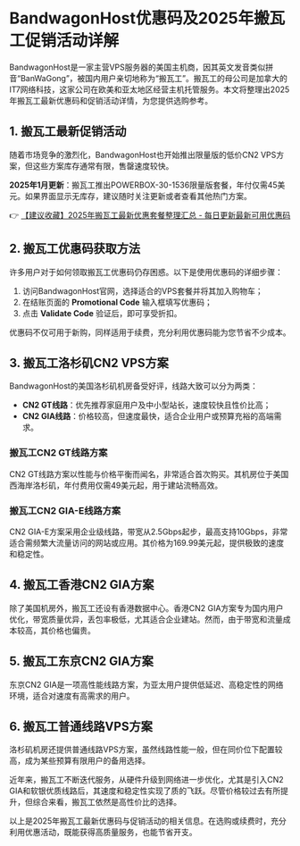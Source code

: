 # BandwagonHost优惠码及2025年搬瓦工促销活动详解

BandwagonHost是一家主营VPS服务器的美国主机商，因其英文发音类似拼音“BanWaGong”，被国内用户亲切地称为“搬瓦工”。搬瓦工的母公司是加拿大的IT7网络科技，这家公司在欧美和亚太地区经营主机托管服务。本文将整理出2025年搬瓦工最新优惠码和促销活动详情，为您提供选购参考。

## 1. 搬瓦工最新促销活动

随着市场竞争的激烈化，BandwagonHost也开始推出限量版的低价CN2 VPS方案，但这些方案库存通常有限，售罄速度较快。

**2025年1月更新**：搬瓦工推出POWERBOX-30-1536限量版套餐，年付仅需45美元。如果界面显示无库存，建议随时关注更新或者查看其他热门方案。

👉 [【建议收藏】2025年搬瓦工最新优惠套餐整理汇总 - 每日更新最新可用优惠码](https://bit.ly/banwagon)

## 2. 搬瓦工优惠码获取方法

许多用户对于如何领取搬瓦工优惠码仍存困惑。以下是使用优惠码的详细步骤：

1. 访问BandwagonHost官网，选择适合的VPS套餐并将其加入购物车；
2. 在结账页面的 **Promotional Code** 输入框填写优惠码；
3. 点击 **Validate Code** 验证后，即可享受折扣。

优惠码不仅可用于新购，同样适用于续费，充分利用优惠码能为您节省不少成本。

## 3. 搬瓦工洛杉矶CN2 VPS方案

BandwagonHost的美国洛杉矶机房备受好评，线路大致可以分为两类：

- **CN2 GT线路**：优先推荐家庭用户及中小型站长，速度较快且性价比高；
- **CN2 GIA线路**：价格较高，但速度最快，适合企业用户或预算充裕的高端需求。

### 搬瓦工CN2 GT线路方案

CN2 GT线路方案以性能与价格平衡而闻名，非常适合首次购买。其机房位于美国西海岸洛杉矶，年付费用仅需49美元起，用于建站流畅高效。

### 搬瓦工CN2 GIA-E线路方案

CN2 GIA-E方案采用企业级线路，带宽从2.5Gbps起步，最高支持10Gbps，非常适合需频繁大流量访问的网站或应用。其价格为169.99美元起，提供极致的速度和稳定性。

## 4. 搬瓦工香港CN2 GIA方案

除了美国机房外，搬瓦工还设有香港数据中心。香港CN2 GIA方案专为国内用户优化，带宽质量优异，丢包率极低，尤其适合企业建站。然而，由于带宽和流量成本较高，其价格也偏贵。

## 5. 搬瓦工东京CN2 GIA方案

东京CN2 GIA是一项高性能线路方案，为亚太用户提供低延迟、高稳定性的网络环境，适合对速度有高需求的用户。

## 6. 搬瓦工普通线路VPS方案

洛杉矶机房还提供普通线路VPS方案，虽然线路性能一般，但在同价位下配置较高，成为某些预算有限用户的备用选择。

近年来，搬瓦工不断迭代服务，从硬件升级到网络进一步优化，尤其是引入CN2 GIA和软银优质线路后，其速度和稳定性实现了质的飞跃。尽管价格较过去有所提升，但综合来看，搬瓦工依然是高性价比的选择。

以上是2025年搬瓦工最新优惠码与促销活动的相关信息。在选购或续费时，充分利用优惠活动，既能获得高质量服务，也能节省开支。
